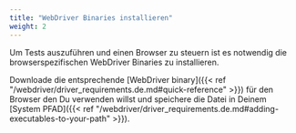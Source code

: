 ```yaml
---
title: "WebDriver Binaries installieren"
weight: 2
---
```


Um Tests auszuführen und einen Browser zu steuern ist es notwendig
die browserspezifischen WebDriver Binaries zu installieren.

Downloade die entsprechende [WebDriver binary]({{< ref "/webdriver/driver_requirements.de.md#quick-reference" >}})
für den Browser den Du verwenden willst und speichere die 
Datei in Deinem [System PFAD]({{< ref "/webdriver/driver_requirements.de.md#adding-executables-to-your-path" >}}).

